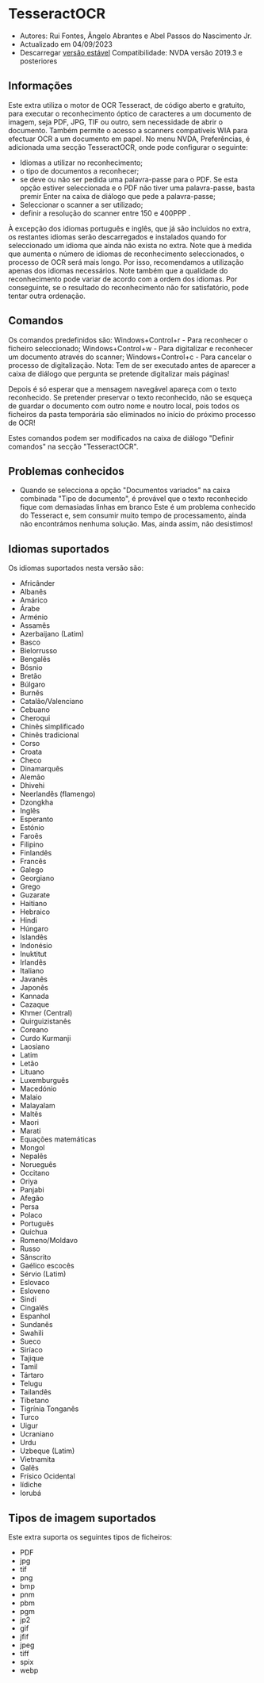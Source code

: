 # TesseractOCR


* Autores: Rui Fontes, Ângelo Abrantes e Abel Passos do Nascimento Jr.
* Actualizado em 04/09/2023
* Descarregar [versão estável][1]
Compatibilidade: NVDA versão 2019.3 e posteriores


## Informações

Este extra utiliza o motor de OCR Tesseract, de código aberto e gratuito, para executar o reconhecimento óptico de caracteres a um documento de imagem, seja PDF, JPG, TIF ou outro, sem necessidade de abrir o documento.
Também permite o acesso a scanners compatíveis WIA para efectuar OCR a um documento em papel.
No menu NVDA, Preferências, é adicionada uma secção TesseractOCR, onde pode configurar o seguinte:
- Idiomas a utilizar no reconhecimento;
- o tipo de documentos a reconhecer;
- se deve ou não ser pedida uma palavra-passe para o PDF. Se esta opção estiver seleccionada e o PDF não tiver uma palavra-passe, basta premir Enter na caixa de diálogo que pede a palavra-passe;
- Seleccionar o scanner a ser utilizado;
- definir a resolução do scanner entre 150 e 400PPP .

À excepção dos idiomas português e inglês, que já são incluidos no extra, os restantes idiomas serão descarregados e instalados quando for seleccionado um idioma que ainda não exista no extra.
Note que à medida que aumenta o número de idiomas de reconhecimento seleccionados, o processo de OCR será mais longo.
Por isso, recomendamos a utilização apenas dos idiomas necessários.
Note também que a qualidade do reconhecimento pode variar de acordo com a ordem dos idiomas.
Por conseguinte, se o resultado do reconhecimento não for satisfatório, pode tentar outra ordenação.


## Comandos

Os comandos predefinidos são:
Windows+Control+r - Para reconhecer o ficheiro seleccionado;
Windows+Control+w - Para digitalizar e reconhecer um documento através do scanner;
Windows+Control+c - Para cancelar o processo de digitalização.
Nota: Tem de ser executado antes de aparecer a caixa de diálogo que pergunta se pretende digitalizar mais páginas!

Depois é só esperar que a mensagem navegável apareça com o texto reconhecido.
Se pretender preservar o texto reconhecido, não se esqueça de guardar o documento com outro nome e noutro local, pois todos os ficheiros da pasta temporária são eliminados no início do próximo processo de OCR!

Estes comandos podem ser modificados na caixa de diálogo \"Definir comandos\" na secção \"TesseractOCR\".


## Problemas conhecidos

* Quando se selecciona a opção \"Documentos variados\" na caixa combinada \"Tipo de documento\", é provável que o texto reconhecido fique com demasiadas linhas em branco
Este é um problema conhecido do Tesseract e, sem consumir muito tempo de processamento, ainda não encontrámos nenhuma solução. Mas, ainda assim, não desistimos!


## Idiomas suportados
Os idiomas suportados nesta versão são:
* Africânder
* Albanês
* Amárico
* Árabe
* Arménio
* Assamês
* Azerbaijano (Latim)
* Basco
* Bielorrusso
* Bengalês
* Bósnio
* Bretão
* Búlgaro
* Burnês
* Catalão/Valenciano
* Cebuano
* Cheroqui
* Chinês simplificado
* Chinês tradicional
* Corso
* Croata
* Checo
* Dinamarquês
* Alemão
* Dhivehi
* Neerlandês (flamengo)
* Dzongkha
* Inglês
* Esperanto
* Estónio
* Faroês
* Filipino
* Finlandês
* Francês
* Galego
* Georgiano
* Grego
* Guzarate
* Haitiano
* Hebraico
* Hindi
* Húngaro
* Islandês
* Indonésio
* Inuktitut
* Irlandês
* Italiano
* Javanês
* Japonês
* Kannada
* Cazaque
* Khmer (Central)
* Quirguizistanês
* Coreano
* Curdo Kurmanji
* Laosiano
* Latim
* Letão
* Lituano
* Luxemburguês
* Macedónio
* Malaio
* Malayalam
* Maltês
* Maori
* Marati
* Equações matemáticas
* Mongol
* Nepalês
* Norueguês
* Occitano
* Oriya
* Panjabi
* Afegão
* Persa
* Polaco
* Português
* Quíchua
* Romeno/Moldavo
* Russo
* Sânscrito
* Gaélico escocês
* Sérvio (Latim)
* Eslovaco
* Esloveno
* Sindi
* Cingalês
* Espanhol
* Sundanês
* Swahili
* Sueco
* Siríaco
* Tajique
* Tamil
* Tártaro
* Telugu
* Tailandês
* Tibetano
* Tigrínia
Tonganês
* Turco
* Uigur
* Ucraniano
* Urdu 
* Uzbeque (Latim)
* Vietnamita
* Galês
* Frísico Ocidental
* Iídiche
* Iorubá


## Tipos de imagem suportados

Este extra suporta os seguintes tipos de ficheiros:
* PDF
* jpg
* tif
* png
* bmp
* pnm
* pbm
* pgm
* jp2
* gif
* jfif
* jpeg
* tiff
* spix
* webp

[1]: https://github.com/ruifontes/tesseractOCR/releases/download/2023.09.26/tesseractOCR-2023.09.26.nvda-addon
